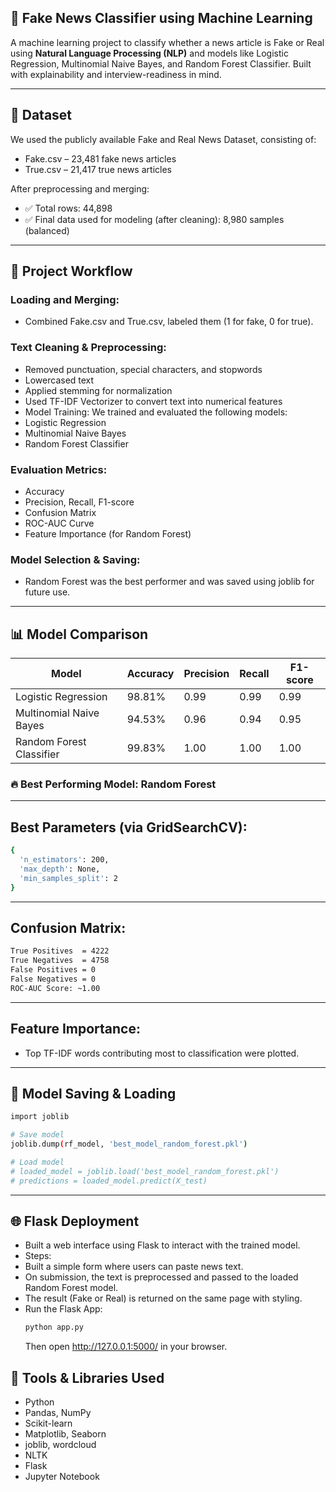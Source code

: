 ## 📰 Fake News Classifier using Machine Learning
A machine learning project to classify whether a news article is Fake or Real using **Natural Language Processing (NLP)** and models like Logistic Regression, Multinomial Naive Bayes, and Random Forest Classifier. Built with explainability and interview-readiness in mind.

---

## 📁 Dataset
We used the publicly available Fake and Real News Dataset, consisting of:

- Fake.csv – 23,481 fake news articles
- True.csv – 21,417 true news articles

After preprocessing and merging:

- ✅ Total rows: 44,898
- ✅ Final data used for modeling (after cleaning): 8,980 samples (balanced)

---

## 🔧 Project Workflow

### Loading and Merging:
- Combined Fake.csv and True.csv, labeled them (1 for fake, 0 for true).
### Text Cleaning & Preprocessing:
- Removed punctuation, special characters, and stopwords
- Lowercased text
- Applied stemming for normalization
- Used TF-IDF Vectorizer to convert text into numerical features
- Model Training: We trained and evaluated the following models:
 - Logistic Regression
 - Multinomial Naive Bayes
 - Random Forest Classifier
### Evaluation Metrics:
- Accuracy
- Precision, Recall, F1-score
- Confusion Matrix
- ROC-AUC Curve
- Feature Importance (for Random Forest)
### Model Selection & Saving: 
- Random Forest was the best performer and was saved using joblib for future use.

---

## 📊 Model Comparison

|         Model	         | Accuracy | Precision | Recall | F1-score |
|------------------------|----------|-----------|--------|----------|
|  Logistic Regression	 |  98.81%	|   0.99	|  0.99  |   0.99   |
|Multinomial Naive Bayes |	94.53%	|   0.96	|  0.94  |   0.95   |
|Random Forest Classifier|	99.83%	|   1.00	|  1.00  |   1.00   |  
### 🔥 Best Performing Model: Random Forest

---

## Best Parameters (via GridSearchCV):

```bash
{
  'n_estimators': 200,
  'max_depth': None,
  'min_samples_split': 2
}
```

---

## Confusion Matrix:

```bash
True Positives  = 4222
True Negatives  = 4758
False Positives = 0
False Negatives = 0
ROC-AUC Score: ~1.00
```

---

## Feature Importance: 
- Top TF-IDF words contributing most to classification were plotted.

---

## 💾 Model Saving & Loading
```bash
import joblib

# Save model
joblib.dump(rf_model, 'best_model_random_forest.pkl')

# Load model
# loaded_model = joblib.load('best_model_random_forest.pkl')
# predictions = loaded_model.predict(X_test)
```

---

## 🌐 Flask Deployment
- Built a web interface using Flask to interact with the trained model.
- Steps:
 - Built a simple form where users can paste news text.
 - On submission, the text is preprocessed and passed to the loaded Random Forest model.
 - The result (Fake or Real) is returned on the same page with styling.
 - Run the Flask App:
   ```bash
   python app.py
   ```
   Then open http://127.0.0.1:5000/ in your browser.

## 📌 Tools & Libraries Used
- Python
 - Pandas, NumPy
 - Scikit-learn
 - Matplotlib, Seaborn
 - joblib, wordcloud
 - NLTK
- Flask
- Jupyter Notebook
